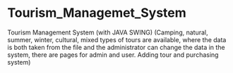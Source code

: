 # Tourism_Managemet_System


Tourism Management System (with JAVA SWING)
(Camping, natural, summer, winter, cultural, mixed types of tours are available, where the data is both taken from the file and the administrator can change the data in the system, there are pages for admin and user. Adding tour and purchasing system)

